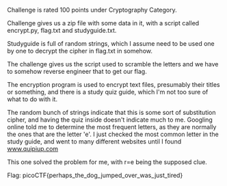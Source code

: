 Challenge is rated 100 points under Cryptography Category.

Challenge gives us a zip file with some data in it, with a script called encrypt.py, flag.txt and studyguide.txt.

Studyguide is full of random strings, which I assume need to be used one by one to decrypt the cipher in flag.txt in somehow.

The challenge gives us the script used to scramble the letters and we have to somehow reverse engineer that to get our flag. 

The encryption program is used to encrypt text files, presumably their titles or something, and there is a study quiz guide, which I'm not too sure of what to do with it.

The random bunch of strings indicate that this is some sort of substitution cipher, and having the quiz inside doesn't indicate much to me. Googling online told me to determine the most frequent letters, as they are normally the ones that are the letter 'e'. I just checked the most common letter in the study guide, and went to many different websites until I found 
www.quipiup.com

This one solved the problem for me, with r=e being the supposed clue.

Flag: picoCTF{perhaps_the_dog_jumped_over_was_just_tired}
